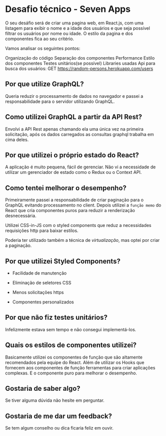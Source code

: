 
# Desafio técnico - Seven Apps

O seu desáfio será de criar uma pagina web, em React.js, com uma listagem para exibir o nome e a idade dos usuários e que seja possível filtrar os usuários por nome ou idade. O estilo da pagina e dos componentes fica ao seu critério.

Vamos analisar os seguintes pontos:

Organização do código
Separação dos componentes
Performance
Estilo dos componentes
Testes unitários(se possível)
Libraries usadas
Api para busca dos usuários: GET https://random-persons.herokuapp.com/users

## Por que utilize GraphQL?

Queria reduzir o processamento de dados no navegador e passei a responsabilidade para o servidor utilizando GraphQL.

## Como utilizei GraphQL a partir da API Rest?

Envolvi a API Rest apenas chamando ela uma única vez na primeira solicitação, após os dados carregados as consultas graphql trabalha em cima deles.

## Por que utilizei o próprio estado do React?

A aplicação é muito pequena, fácil de gerenciar. Não vi a necessidade de utilizar um gerenciador de estado como o Redux ou o Context API.

## Como tentei melhorar o desempenho?

Primeiramente passei a responsabilidade de criar paginação para o GraphQL evitando processamento no client. Depois utilizei a `função memo` do React que cria componentes puros para reduzir a renderização desnecessária. 

Utilizei CSS-in-JS com o styled components que reduz a necessidades requisições http para baixar estilos.

Poderia ter utilizado também a técnica de *virtualização*, mas optei por criar a paginação.

## Por que utilizei Styled Components?

- Facilidade de manutenção

- Eliminação de seletores CSS

- Menos solicitações https

- Componentes personalizados

## Por que não fiz testes unitários?

Infelizmente estava sem tempo e não consegui implementá-los.

## Quais os estilos de componentes utilizei?

Basicamente utilizei os componentes de função que são altamente recomendados pela equipe do React. Além de utilizar os Hooks que fornecem aos componentes de função ferramentas para criar aplicações complexas. E o componente puro para melhorar o desempenho.

## Gostaria de saber algo?

Se tiver alguma dúvida não hesite em perguntar.

## Gostaria de me dar um feedback?

Se tem algum conselho ou dica ficaria feliz em ouvir.